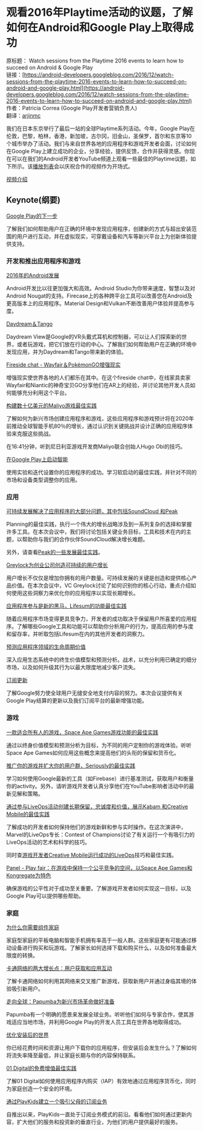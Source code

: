 # 观看2016年Playtime活动的议题，了解如何在Android和Google Play上取得成功

原标题： Watch sessions from the Playtime 2016 events to learn how to succeed on Android & Google Play  
链接：[https://android-developers.googleblog.com/2016/12/watch-sessions-from-the-playtime-2016-events-to-learn-how-to-succeed-on-android-and-google-play.html](https://android-developers.googleblog.com/2016/12/watch-sessions-from-the-playtime-2016-events-to-learn-how-to-succeed-on-android-and-google-play.html)    
作者：Patricia Correa (Google Play开发者营销负责人)  
翻译：[arjinmc](https://github.com/arjinmc)  

我们在日本东京举行了最后一站的全球Playtime系列活动。今年，Google Play在伦敦，巴黎，柏林，香港，新加坡，古尔冈，旧金山，圣保罗，首尔和东京等10个城市举办了活动。我们与来自世界各地的应用程序和游戏开发者会面，讨论如何在Google Play上建立成功的企业，分享经验，提供反馈，合作并获得灵感。你现在可以在我们的Android开发者YouTube频道上观看一些最佳的Playtime议题，如下所示。该[播放列表](https://www.youtube.com/playlist?list=PLWz5rJ2EKKc-XoJTVgYBviYbgxgSJqBws)会以庆祝合作的视频作为开场式。

[视频介绍](https://youtu.be/19PjDDEtAR0?list=PLWz5rJ2EKKc-XoJTVgYBviYbgxgSJqBws)
## Keynote(纲要)

[Google Play的下一步](https://www.youtube.com/watch?v=ShNynvypGwQ&list=PLWz5rJ2EKKc-XoJTVgYBviYbgxgSJqBws&index=1)

了解我们如何帮助用户在正确的环境中发现应用程序，创建新的方式与超出安装范围的用户进行互动，并在虚拟现实，可穿戴设备和汽车等新兴平台上为创新体验提供支持。

### 开发和推出应用程序和游戏

[2016年的Android发展](https://www.youtube.com/watch?v=0q3WZQ2qFaw&index=3&list=PLWz5rJ2EKKc-XoJTVgYBviYbgxgSJqBws)

Android开发比以往更加强大和高效。Android Studio为你带来速度，智慧以及对Android Nougat的支持。Firecase上的各种跨平台工具可以改善您在Android及更高版本上的应用程序。Material Design和Vulkan不断改善用户体验并提高参与度。

[Daydream＆Tango](https://www.youtube.com/watch?v=KVMsh334C0c&index=4&list=PLWz5rJ2EKKc-XoJTVgYBviYbgxgSJqBws)

Daydream View是Google的VR头戴式耳机和控制器，可以让人们探索新的世界，或者玩游戏，把它们放在行动的中心。了解我们如何帮助用户在正确的环境中发现应用，并为Daydream和Tango带来新的体验。

[Fireside chat - Wayfair＆PokémonGO增强现实](https://www.youtube.com/watch?v=HY43pdexXT0&list=PLWz5rJ2EKKc-XoJTVgYBviYbgxgSJqBws&index=5)

增强现实使世界各地的人们都乐在其中。在这个fireside chat中，在线家具卖家Wayfair和Niantic的神奇宝贝GO分享他们在AR上的经验，并讨论其他开发人员如何能够充分利用这个平台。

[构建数十亿美元的Maliyo游戏最佳实践](https://www.youtube.com/watch?v=w6oiQgVSQGI&list=PLWz5rJ2EKKc-XoJTVgYBviYbgxgSJqBws&index=4)

了解如何为新兴市场创建应用程序和游戏，这些应用程序和游戏预计将在2020年前推动全球智能手机80％的增长，通过认识到关键挑战并设计正确的应用程序体验来克服这些挑战。

在16:41分钟，听到尼日利亚游戏开发商Maliyo联合创始人Hugo Obi的技巧。

[在Google Play上启动智能](https://www.youtube.com/watch?v=FwiFAisv5Q4&list=PLWz5rJ2EKKc-XoJTVgYBviYbgxgSJqBws&index=5)

使用实验和迭代设置你的应用程序的成功。学习软启动的最佳实践，并针对不同的市场和设备类型调整你的应用。

### 应用
[可持续发展解决了应用程序的大部分问题，其中包括SoundCloud 和Peak](https://www.youtube.com/watch?v=Nh2m9365i0I&list=PLWz5rJ2EKKc-XoJTVgYBviYbgxgSJqBws&index=6)

Planning的最佳实践，执行一个伟大的增长战略涉及到一系列复杂的选择和掌握许多工具。在本次会议中，我们将讨论包括关键业务目标，工具和技术在内的主题，以帮助你与我们的合作伙伴SoundCloud解决增长难题。

另外，请查看[Peak的一些发展最佳实践](https://www.youtube.com/watch?v=KAFKKlFoJjU&index=7&list=PLWz5rJ2EKKc-XoJTVgYBviYbgxgSJqBws)。

[Greylock为创业公司创造可持续的用户增长](https://www.youtube.com/watch?v=p40Dl2j7tKU&index=10&list=PLWz5rJ2EKKc-XoJTVgYBviYbgxgSJqBws)

用户增长不仅仅是增加你拥有的用户数量。可持续发展的关键是创造和提供核心产品价值。在本次会议中，VC Greylock讨论了如何识别你的核心行动，重点介绍如何使用这些洞察力来优化你的应用程序以实现长期增长。

[应用程序参与是新的黑马，Lifesum的功能最佳实践](https://www.youtube.com/watch?v=OsBwnmGe1xI&index=8&list=PLWz5rJ2EKKc-XoJTVgYBviYbgxgSJqBws)

随着应用程序市场变得更具竞争力，开发者的成功取决于保留用户所喜爱的应用程序。了解哪些Google工具和功能可以帮助你分析用户的行为，提高应用的参与度和留存率，并听取包括Lifesum在内的其他开发者的洞察力。

[预测应用程序领域的生命周期价值](https://www.youtube.com/watch?v=mmLukrKMSnw&list=PLWz5rJ2EKKc-XoJTVgYBviYbgxgSJqBws&index=9)

深入应用生态系统中的终生价值模型和预测分析。战术，以充分利用已确定的细分市场，以及如何升级其行为以最大限度地减少客户流失。

[订阅更新](https://www.youtube.com/watch?v=0-rdSrxfBp8&index=13&list=PLWz5rJ2EKKc-XoJTVgYBviYbgxgSJqBws)

了解Google努力使全球用户无缝安全地支付内容的努力。本次会议提供有关Google Play结算的更新以及我们订阅平台的最新增强功能。

### 游戏
[一款适合所有人的游戏，Space Ape Games游戏功能的最佳实践](https://www.youtube.com/watch?v=enSok3Op8So&index=10&list=PLWz5rJ2EKKc-XoJTVgYBviYbgxgSJqBws)

通过以终身价值模型和预测分析为目标，为不同的用户定制你的游戏体验。听听Space Ape Games如何应用这些概念来提高他们的头衔的保留和货币化。

[推广你的游戏并扩大你的用户群，Seriously的最佳实践](https://www.youtube.com/watch?v=QXCWEwRijRo&list=PLWz5rJ2EKKc-XoJTVgYBviYbgxgSJqBws&index=11)

学习如何使用Google最新的工具（如Firebase）进行基准测试，获取用户和衡量你的activity。另外，请听游戏开发者认真分享他们在YouTube影响者活动中的最新见解和策略。

[通过参与LiveOps活动创建长期保留，忠诚度和价值，展示Kabam 和Creative Mobile的最佳实践](https://youtu.be/h6E5VB5wpAQ?t=17m51s)

了解成功的开发者如何保持他们的游戏新鲜和参与实时操作。在这次演讲中，Marvel的LiveOps专长：Contest of Champions讨论了有关运行一个有吸引力的LiveOps活动的艺术和科学的技巧。

同时查[游戏开发者Creative Mobile运行成功的LiveOps](https://www.youtube.com/watch?v=h6E5VB5wpAQ&feature=youtu.be&t=17m51s)技巧和最佳实践。

[Panel - Play fair：在游戏中保持一个公平竞争的空间，以Space Ape Games和Kongregate为特色](https://www.youtube.com/watch?v=_ZjnfvoWPmA&list=PLWz5rJ2EKKc-XoJTVgYBviYbgxgSJqBws&index=17)

确保游戏的公平性对于成功至关重要。了解游戏开发者如何实现这一目标，以及Google Play可以提供哪些帮助。

### 家庭

[为什么你需要组件家庭](https://www.youtube.com/watch?v=ofufSFTVCG0&index=12&list=PLWz5rJ2EKKc-XoJTVgYBviYbgxgSJqBws)

家庭型家庭的平板电脑和智能手机拥有率高于一般人群。这些家庭更有可能通过移动设备进行购买和玩游戏。了解家长如何选择下载和购买什么，以及如何准备最大限度的转换。

[卡通网络的两大增长点：用户获取和应用互动](https://www.youtube.com/watch?v=rN-J_R-cSVw&index=19&list=PLWz5rJ2EKKc-XoJTVgYBviYbgxgSJqBws)

了解卡通网络如何利用其网络来交叉推广新游戏，获取新用户并通过身临其境的体验吸引新用户。

[走向全球：Papumba为新兴市场革命做好准备](https://www.youtube.com/watch?v=nbik0ZqspN8&list=PLWz5rJ2EKKc-XoJTVgYBviYbgxgSJqBws&index=20)

Papumba有一个明确的愿景来发展全球业务。听听他们如何与专家合作，使其游戏适应当地市场，并利用Google Play的开发人员工具在世界各地取得成功。

[优化安装后的世界](https://www.youtube.com/watch?v=SjUO61Iji24&list=PLWz5rJ2EKKc-XoJTVgYBviYbgxgSJqBws&index=21)

你已经花费时间和资源让用户下载你的应用程序，但安装后会发生什么？了解如何将流失率降至最低，并让家庭长期与你的内容保持联系。

[01 Digital的免费增值最佳实践](https://www.youtube.com/watch?v=1WaujJ1mPMA&index=23&list=PLWz5rJ2EKKc-XoJTVgYBviYbgxgSJqBws)

了解01 Digital如何使用应用程序内购买（IAP）有效地通过应用程序货币化，同时为家庭创造一个安全的环境。

[通过PlayKids建立一个吸引父母的订阅业务](https://www.youtube.com/watch?v=wj_PqUHTRzk&list=PLWz5rJ2EKKc-XoJTVgYBviYbgxgSJqBws&index=22)

自推出以来，PlayKids一直处于订阅业务模式的前沿。看看他们如何通过更新内容，扩大他们的服务和投资新的垂直行业，为他们的用户提供最好的服务。